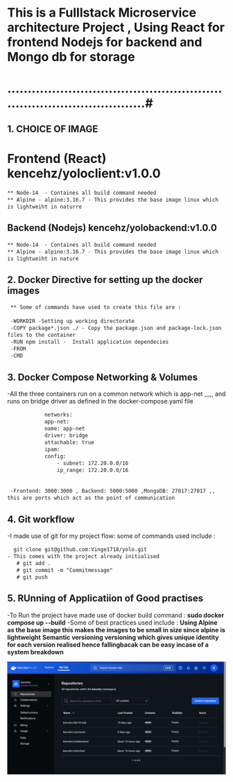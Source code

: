 # This is a Fulllstack Microservice architecture Project , Using React for frontend Nodejs for backend and Mongo db for storage 

# .......................................................................................#


  ## 1. CHOICE OF IMAGE

   # Frontend (React) kencehz/yoloclient:v1.0.0

    ** Node-14  - Containes all build command needed
    ** Alpine - alpine:3.16.7 - This provides the base image linux which is lightweiht in naturre

   ## Backend (Nodejs)  kencehz/yolobackend:v1.0.0

    ** Node-14  - Containes all build command needed
    ** Alpine - alpine:3.16.7 - This provides the base image linux which is lightweiht in nature

  ## 2. Docker Directive for setting up the docker images

     ** Some of commands have used to create this file are :

     -WORKDIR -Setting up working directorate
     -COPY package*.json ./ - Copy the package.json and package-lock.json files to the container
     -RUN npm install -  Install application dependecies
     -FROM
     -CMD

 ## 3. Docker Compose Networking & Volumes

  -All the three containers run on a common network which is
      app-net  ,,,,, and runs on bridge driver as defined in the docker-compose.yaml file
    
                networks:
                app-net:
                name: app-net
                driver: bridge
                attachable: true
                ipam:
                config:
                    - subnet: 172.20.0.0/16 
                    ip_range: 172.20.0.0/16 


     -Frontend: 3000:3000 , Backend: 5000:5000 ,MongoDB: 27017:27017 ,, this are ports which act as the point of communication


 ## 4.  Git workflow

   -I made use of git for my project flow:
     some of commands used include : 

      git clone git@github.com:Vinge1718/yolo.git
    - This comes with the project already initialised 
       # git add .
       # git commit -m "Commitmessage"
       # git push

## 5. RUnning of Applicatiion of Good practises

  -To Run the project have made use of  docker build command :
       **sudo docker compose up --build**
   -Some of best practices used include :
        **Using Alpine as the base image this makes the images to be small in size since alpine is lightweight**
        **Semantic versioning versioning which gives unique identity for each version realised hence fallingbacak can be easy incase of a system breakdown**


    


![Alt text](dockerhubimage.png)


     
